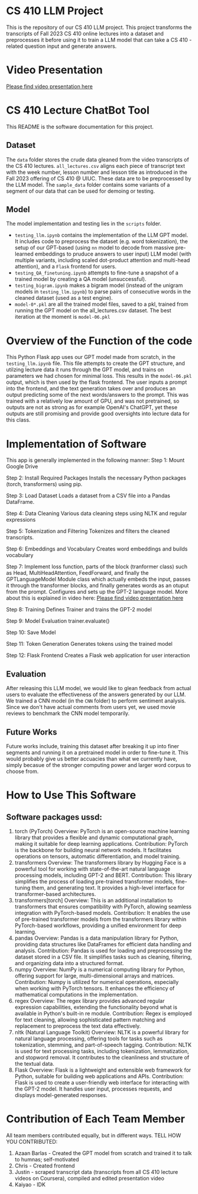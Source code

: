 # CS 410 LLM Project
This is the repository of our CS 410 LLM project. This project transforms the transcripts of Fall 2023 CS 410 online lectures into a dataset and preprocesses it before using it to train a LLM model that can take a CS 410 - related question input and generate answers.

# Video Presentation
[Please find video presentation here]()

# CS 410 Lecture ChatBot Tool
This README is the software documentation for this project.

## Dataset
The `data` folder stores the crude data gleaned from the video transcripts of the CS 410 lectures. `all_lectures.csv` aligns each piece of transcript text with the week number, lesson number and lesson title as introduced in the Fall 2023 offering of CS 410 @ UIUC. These data are to be preprocessed by the LLM model. The `sample_data` folder contains some variants of a segment of our data that can be used for demoing or testing.

## Model
The model implementation and testing lies in the `scripts` folder.
- `testing_llm.ipynb` contains the implementation of the LLM GPT model. It includes code to preprocess the dataset (e.g. word tokenization), the setup of our GPT-based (using `nn` model to decode from massive pre-learned embeddings to pruduce answers to user input) LLM model (with multiple variants, including scaled dot-product attention and multi-head attention), and a `Flask` frontend for users. 
- `testing_QA_finetuning.ipynb` attempts to fine-tune a snapshot of a trained model by creating a QA model (unsuccessful).
- `testing_bigram.ipynb` makes a bigram model (instead of the unigram models in `testing_llm.ipynb`) to parse pairs of consecutive words in the cleaned dataset (used as a test engine).
- `model-0*.pkl` are all the trained model files, saved to a pkl, trained from running the GPT model on the all_lectures.csv dataset. The best iteration at the moment is `model-06.pkl`

# Overview of the Function of the code
This Python Flask app uses our GPT model made from scratch, in the `testing_llm.ipynb` file. This file attempts to create the GPT structure, and utilzing lecture data it runs through the GPT model, and trains on parameters we had chosen for minimal loss. This results in the `model-06.pkl` output, which is then used by the flask frontend. The user inputs a prompt into the frontend, and the text generation takes over and produces an output predicting some of the next words/answers to the prompt. This was trained with a relatively low amount of GPU, and was not pretrained, so outputs are not as strong as for example OpenAI's ChatGPT, yet these outputs are still promising and provide good oversights into lecture data for this class.

# Implementation of Software
This app is generally implemented in the following manner:
Step 1: Mount Google Drive

Step 2: Install Required Packages
Installs the necessary Python packages (torch, transformers) using pip.

Step 3: Load Dataset
Loads a dataset from a CSV file into a Pandas DataFrame.

Step 4: Data Cleaning
Various data cleaning steps using NLTK and regular expressions

Step 5: Tokenization and Filtering
Tokenizes and filters the cleaned transcripts.

Step 6: Embeddings and Vocabulary
Creates word embeddings and builds vocabulary

Step 7: Implement loss function, parts of the block (tranformer class) such as Head, MultiHeadAttention, FeedForward, and finally the GPTLanguageModel Module class which actually embeds the input, passes it through the transformer blocks, and finally generates words as an otuput from the prompt. Configures and sets up the GPT-2 language model. More about this is explained in video here: [Please find video presentation here]()

Step 8: Training
Defines Trainer and trains the GPT-2 model

Step 9: Model Evaluation
trainer.evaluate()

Step 10: Save Model

Step 11: Token Generation
Generates tokens using the trained model

Step 12: Flask Frontend
Creates a Flask web application for user interaction

## Evaluation
After releasing this LLM model, we would like to glean feedback from actual users to evaluate the effectiveness of the answers generated by our LLM. We trained a CNN model (in the `CNN` folder) to perform sentiment analysis. Since we don't have actual comments from users yet, we used movie reviews to benchmark the CNN model temporarily.

## Future Works
Future works include, training this dataset after breaking it up into finer segments and running it on a pretrained model in order to fine-tune it. This would probably give us better accuacies than what we currently have, simply becasue of the stronger computing power and larger word corpus to choose from.

# How to Use This Software
## Software packages ussd: 
1. torch (PyTorch)
Overview: PyTorch is an open-source machine learning library that provides a flexible and dynamic computational graph, making it suitable for deep learning applications.
Contribution: PyTorch is the backbone for building neural network models. It facilitates operations on tensors, automatic differentiation, and model training.
2. transformers
Overview: The transformers library by Hugging Face is a powerful tool for working with state-of-the-art natural language processing models, including GPT-2 and BERT.
Contribution: This library simplifies the process of loading pre-trained transformer models, fine-tuning them, and generating text. It provides a high-level interface for transformer-based architectures.
3. transformers[torch]
Overview: This is an additional installation to transformers that ensures compatibility with PyTorch, allowing seamless integration with PyTorch-based models.
Contribution: It enables the use of pre-trained transformer models from the transformers library within PyTorch-based workflows, providing a unified environment for deep learning.
4. pandas
Overview: Pandas is a data manipulation library for Python, providing data structures like DataFrames for efficient data handling and analysis.
Contribution: Pandas is used for loading and preprocessing the dataset stored in a CSV file. It simplifies tasks such as cleaning, filtering, and organizing data into a structured format.
5. numpy
Overview: NumPy is a numerical computing library for Python, offering support for large, multi-dimensional arrays and matrices.
Contribution: Numpy is utilized for numerical operations, especially when working with PyTorch tensors. It enhances the efficiency of mathematical computations in the implementation.
6. regex
Overview: The regex library provides advanced regular expression capabilities, extending the functionality beyond what is available in Python's built-in re module.
Contribution: Regex is employed for text cleaning, allowing sophisticated pattern matching and replacement to preprocess the text data effectively.
7. nltk (Natural Language Toolkit)
Overview: NLTK is a powerful library for natural language processing, offering tools for tasks such as tokenization, stemming, and part-of-speech tagging.
Contribution: NLTK is used for text processing tasks, including tokenization, lemmatization, and stopword removal. It contributes to the cleanliness and structure of the textual data.
8. Flask
Overview: Flask is a lightweight and extensible web framework for Python, suitable for building web applications and APIs.
Contribution: Flask is used to create a user-friendly web interface for interacting with the GPT-2 model. It handles user input, processes requests, and displays model-generated responses.


# Contribution of Each Team Member

All team members contributed equally, but in different ways. TELL HOW YOU CONTRIBUTED:
1. Azaan Barlas - Created the GPT model from scratch and trained it to talk to humnas; self-motivated
2. Chris - Created frontend
2. Justin - scraped transcript data (transcripts from all CS 410 lecture videos on Coursera), compiled and edited presentation video
3. Kaiyao - IDK